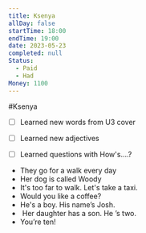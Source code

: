 ```yaml
---
title: Ksenya
allDay: false
startTime: 18:00
endTime: 19:00
date: 2023-05-23
completed: null
Status:
  - Paid
  - Had
Money: 1100
---
```

#Ksenya 

- [ ] Learned new words from U3 cover
- [ ] Learned new adjectives
- [ ] Learned questions with How's....?


- They go for a walk every day
- Her dog is called Woody
- It's too far to walk. Let's take a taxi.
- Would you like a coffee?
- He's a boy. His name’s Josh.
-  Her daughter has a son. He ’s two.
- You’re ten!

 